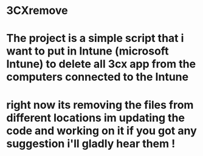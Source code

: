 # 3CXremove
# The project is a simple script that i want to put in Intune (microsoft Intune) to delete all 3cx app from the computers connected to the Intune 
# right now its removing the files from different locations im updating the code and working on it if you got any suggestion i'll gladly hear them !
